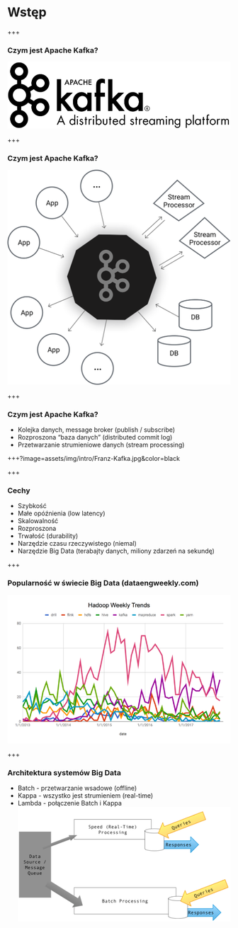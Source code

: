 
# Wstęp


+++
### Czym jest Apache Kafka?
![](assets/img/intro/logo.png)



+++
<!-- .slide: class="imagecentersize50" -->
### Czym jest Apache Kafka?
![](assets/img/intro/kafka_diagram.png)


+++
### Czym jest Apache Kafka?
* Kolejka danych, message broker (publish / subscribe)
* Rozproszona “baza danych” (distributed commit log)
* Przetwarzanie strumieniowe danych (stream processing)



+++?image=assets/img/intro/Franz-Kafka.jpg&color=black



+++
### Cechy
* Szybkość
* Małe opóźnienia (low latency)
* Skalowalność
* Rozproszona
* Trwałość (durability)
* Narzędzie czasu rzeczywistego (niemal)
* Narzędzie Big Data (terabajty danych, miliony zdarzeń na sekundę)



+++
### Popularność w świecie Big Data (dataengweekly.com)
![](assets/img/intro/five-years-of-hadoop-weekly.png)




+++
### Architektura systemów Big Data
* Batch - przetwarzanie wsadowe (offline)
* Kappa - wszystko jest strumieniem (real-time)
* Lambda - połączenie Batch i Kappa
![](assets/img/intro/Diagram_of_Lambda_Architecture_(generic).png)